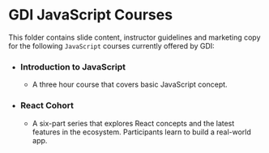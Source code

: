# GDI JavaScript Courses

This folder contains slide content, instructor guidelines and marketing copy for the following `JavaScript` courses currently offered by GDI:

- ### Introduction to JavaScript
  - A three hour course that covers basic JavaScript concept.

- ### React Cohort
  - A six-part series that explores React concepts and the latest features in the ecosystem. Participants learn to build a real-world app.
